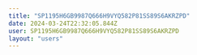```yaml
---
title: "SP1195H6GB9987Q666H9VYQ582P81SS89S6AKRZPD"
date: 2024-03-24T22:32:05.844Z
user: SP1195H6GB9987Q666H9VYQ582P81SS89S6AKRZPD
layout: "users"
---
```

    